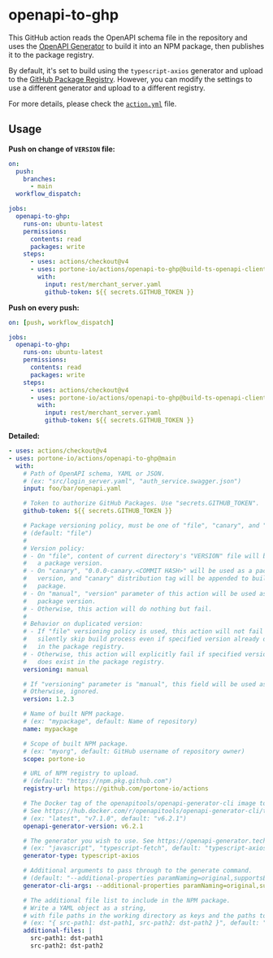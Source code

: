 openapi-to-ghp
========

This GitHub action reads the OpenAPI schema file in the repository and uses the
[OpenAPI Generator] to build it into an NPM package, then publishes it to the
package registry.

By default, it's set to build using the `typescript-axios` generator and upload
to the [GitHub Package Registry]. However, you can modify the settings to use a
different generator and upload to a different registry.

For more details, please check the [`action.yml`] file.

[OpenAPI Generator]: https://github.com/OpenAPITools/openapi-generator
[GitHub Package Registry]: https://github.com/features/packages
[`action.yml`]: ./action.yml

Usage
--------

**Push on change of `VERSION` file:**

```yaml
on:
  push:
    branches:
      - main
  workflow_dispatch:

jobs:
  openapi-to-ghp:
    runs-on: ubuntu-latest
    permissions:
      contents: read
      packages: write
    steps:
      - uses: actions/checkout@v4
      - uses: portone-io/actions/openapi-to-ghp@build-ts-openapi-client
        with:
          input: rest/merchant_server.yaml
          github-token: ${{ secrets.GITHUB_TOKEN }}
```

**Push on every push:**

```yaml
on: [push, workflow_dispatch]

jobs:
  openapi-to-ghp:
    runs-on: ubuntu-latest
    permissions:
      contents: read
      packages: write
    steps:
      - uses: actions/checkout@v4
      - uses: portone-io/actions/openapi-to-ghp@build-ts-openapi-client
        with:
          input: rest/merchant_server.yaml
          github-token: ${{ secrets.GITHUB_TOKEN }}
```

**Detailed:**

```yaml
- uses: actions/checkout@v4
- uses: portone-io/actions/openapi-to-ghp@main
  with:
    # Path of OpenAPI schema, YAML or JSON.
    # (ex: "src/login_server.yaml", "auth_service.swagger.json")
    input: foo/bar/openapi.yaml

    # Token to authorize GitHub Packages. Use "secrets.GITHUB_TOKEN".
    github-token: ${{ secrets.GITHUB_TOKEN }}

    # Package versioning policy, must be one of "file", "canary", and "manual".
    # (default: "file")
    #
    # Version policy:
    # - On "file", content of current directory's "VERSION" file will be used as
    #   a package version.
    # - On "canary", "0.0.0-canary.<COMMIT HASH>" will be used as a package
    #   version, and "canary" distribution tag will be appended to built NPM
    #   package.
    # - On "manual", "version" parameter of this action will be used as a
    #   package version.
    # - Otherwise, this action will do nothing but fail.
    #
    # Behavior on duplicated version:
    # - If "file" versioning policy is used, this action will not fail but
    #   silently skip build process even if specified version already does exist
    #   in the package registry.
    # - Otherwise, this action will explicitly fail if specified version already
    #   does exist in the package registry.
    versioning: manual

    # If "versioning" parameter is "manual", this field will be used as version of built NPM package.
    # Otherwise, ignored.
    version: 1.2.3

    # Name of built NPM package.
    # (ex: "mypackage", default: Name of repository)
    name: mypackage

    # Scope of built NPM package.
    # (ex: "myorg", default: GitHub username of repository owner)
    scope: portone-io

    # URL of NPM registry to upload.
    # (default: "https://npm.pkg.github.com")
    registry-url: https://github.com/portone-io/actions

    # The Docker tag of the openapitools/openapi-generator-cli image to use.
    # See https://hub.docker.com/r/openapitools/openapi-generator-cli/tags for available tags.
    # (ex: "latest", "v7.1.0", default: "v6.2.1")
    openapi-generator-version: v6.2.1

    # The generator you wish to use. See https://openapi-generator.tech/docs/generators/ for available generators.
    # (ex: "javascript", "typescript-fetch", default: "typescript-axios")
    generator-type: typescript-axios

    # Additional arguments to pass through to the generate command.
    # (default: "--additional-properties paramNaming=original,supportsES6=true")
    generator-cli-args: --additional-properties paramNaming=original,supportsES6=true

    # The additional file list to include in the NPM package.
    # Write a YAML object as a string,
    # with file paths in the working directory as keys and the paths to be included in the package as values.
    # (ex: "{ src-path1: dst-path1, src-path2: dst-path2 }", default: "{}")
    additional-files: |
      src-path1: dst-path1
      src-path2: dst-path2
```
